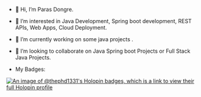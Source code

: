 - 👋 Hi, I’m Paras Dongre. 
- 👀 I’m interested in Java Development, Spring boot development, REST APIs, Web Apps, Cloud Deployment.
- 🌱 I’m currently working on some java projects .
- 💞️ I’m looking to collaborate on Java Spring boot Projects or Full Stack Java Projects.

  

- My Badges: 

[![An image of @thephd1331's Holopin badges, which is a link to view their full Holopin profile](https://holopin.me/thephd1331)](https://holopin.io/@thephd1331)

